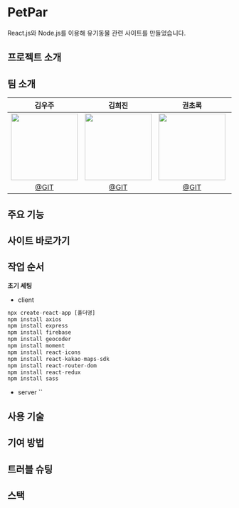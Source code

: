 # PetPar
React.js와 Node.js를 이용해 유기동물 관련 사이트를 만들었습니다.

## 프로젝트 소개


## 팀 소개
|김우주|김희진|권초록|이원영|
|:---:|:---:|:---:|:---:|
|<img width="150px" src="https://avatars.githubusercontent.com/u/144635615?v=4" />|<img width="150px" src="https://avatars.githubusercontent.com/u/144635615?v=4">|<img width="150px" src="https://avatars.githubusercontent.com/u/144635615?v=4">|<img width="150px" src="https://avatars.githubusercontent.com/u/144635615?v=4">|
|[@GIT](https://github.com/rlanrid)|[@GIT](https://github.com/seoeugene)|[@GIT](https://github.com/yunyoungsik/)|[@GIT](https://github.com/yunyoungsik/)|

## 주요 기능

## 사이트 바로가기

## 작업 순서
**초기 세팅**
- client   

```js
npx create-react-app [폴더명]   
npm install axios   
npm install express   
npm install firebase   
npm install geocoder   
npm install moment   
npm install react-icons   
npm install react-kakao-maps-sdk   
npm install react-router-dom
npm install react-redux  
npm install sass 
```

- server
``

## 사용 기술

## 기여 방법

## 트러블 슈팅

## 스택
